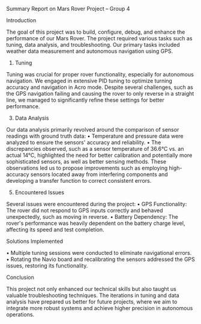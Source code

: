 Summary Report on Mars Rover Project – Group 4

Introduction

The goal of this project was to build, configure, debug, and enhance the performance of our Mars Rover.  The project required various tasks such as tuning, data analysis, and troubleshooting. Our primary tasks included weather data measurement and autonomous navigation using GPS.

1. Tuning

Tuning was crucial for proper rover functionality, especially for autonomous navigation. We engaged in extensive PID tuning to optimize turning accuracy and navigation in Acro mode. Despite several challenges, such as the GPS navigation failing and causing the rover to only reverse in a straight line, we managed to significantly refine these settings for better performance.

3. Data Analysis

Our data analysis primarily revolved around the comparison of sensor readings with ground truth data:
•	Temperature and pressure data were analyzed to ensure the sensors' accuracy and reliability.
•	The discrepancies observed, such as a sensor temperature of 36.6°C vs. an actual 14°C, highlighted the need for better calibration and potentially more sophisticated sensors, as well as better sensing methods. 
These observations led us to propose improvements such as employing high-accuracy sensors located away from interfering components and developing a transfer function to correct consistent errors.

5. Encountered Issues

Several issues were encountered during the project:
•	GPS Functionality: The rover did not respond to GPS inputs correctly and behaved unexpectedly, such as moving in reverse.
•	Battery Dependency: The rover's performance was heavily dependent on the battery charge level, affecting its speed and test completion.

Solutions Implemented

•	Multiple tuning sessions were conducted to eliminate navigational errors.
•	Rotating the Navio board and recalibrating the sensors addressed the GPS issues, restoring its functionality.

Conclusion

This project not only enhanced our technical skills but also taught us valuable troubleshooting techniques. The iterations in tuning and data analysis have prepared us better for future projects, where we aim to integrate more robust systems and achieve higher precision in autonomous operations.
